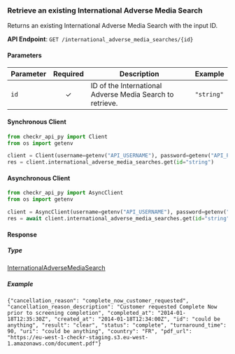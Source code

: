
### Retrieve an existing International Adverse Media Search <a name="get"></a>

Returns an existing International Adverse Media Search with the input ID.


**API Endpoint**: `GET /international_adverse_media_searches/{id}`

#### Parameters

| Parameter | Required | Description | Example |
|-----------|:--------:|-------------|--------|
| `id` | ✓ | ID of the International Adverse Media Search to retrieve. | `"string"` |

#### Synchronous Client

```python
from checkr_api_py import Client
from os import getenv

client = Client(username=getenv("API_USERNAME"), password=getenv("API_PASSWORD"))
res = client.international_adverse_media_searches.get(id="string")

```

#### Asynchronous Client

```python
from checkr_api_py import AsyncClient
from os import getenv

client = AsyncClient(username=getenv("API_USERNAME"), password=getenv("API_PASSWORD"))
res = await client.international_adverse_media_searches.get(id="string")

```

#### Response

##### Type
[InternationalAdverseMediaSearch](/checkr_api_py/types/models/international_adverse_media_search.py)

##### Example
`{"cancellation_reason": "complete_now_customer_requested", "cancellation_reason_description": "Customer requested Complete Now prior to screening completion", "completed_at": "2014-01-18T12:35:30Z", "created_at": "2014-01-18T12:34:00Z", "id": "could be anything", "result": "clear", "status": "complete", "turnaround_time": 90, "uri": "could be anything", "country": "FR", "pdf_url": "https://eu-west-1-checkr-staging.s3.eu-west-1.amazonaws.com/document.pdf"}`
